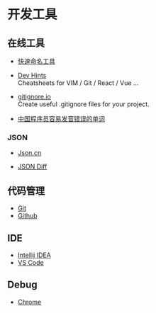 # 开发工具

## 在线工具

* [快速命名工具](http://p8z.fun/)  

* [Dev Hints](https://devhints.io/)  
Cheatsheets for VIM / Git / React / Vue ...    

* [gitignore.io](http://www.gitignore.io/)  
Create useful .gitignore files for your project.  

* [中国程序员容易发音错误的单词](https://github.com/shimohq/chinese-programmer-wrong-pronunciation)  

### JSON

* [Json.cn](https://www.json.cn/)  

* [JSON Diff](http://tlrobinson.net/projects/javascript-fun/jsondiff/)

## 代码管理

* [Git](git/)  
* [Github](github/)  

## IDE

* [Intellij IDEA](idea/)  
* [VS Code](vscode/)

## Debug
 
* [Chrome](chrome/)  